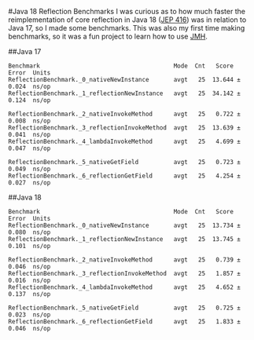#Java 18 Reflection Benchmarks
I was curious as to how much faster the reimplementation of core reflection in Java 18 
([JEP 416](https://openjdk.java.net/jeps/416)) was in relation to Java 17, so I made some benchmarks.
This was also my first time making benchmarks, so it was a fun project to learn how to use 
[JMH](https://github.com/openjdk/jmh).

##Java 17
```
Benchmark                                      Mode  Cnt   Score   Error  Units
ReflectionBenchmark._0_nativeNewInstance       avgt   25  13.644 ± 0.024  ns/op
ReflectionBenchmark._1_reflectionNewInstance   avgt   25  34.142 ± 0.124  ns/op

ReflectionBenchmark._2_nativeInvokeMethod      avgt   25   0.722 ± 0.008  ns/op
ReflectionBenchmark._3_reflectionInvokeMethod  avgt   25  13.639 ± 0.041  ns/op
ReflectionBenchmark._4_lambdaInvokeMethod      avgt   25   4.699 ± 0.047  ns/op

ReflectionBenchmark._5_nativeGetField          avgt   25   0.723 ± 0.049  ns/op
ReflectionBenchmark._6_reflectionGetField      avgt   25   4.254 ± 0.027  ns/op
```

##Java 18
```
Benchmark                                      Mode  Cnt   Score   Error  Units
ReflectionBenchmark._0_nativeNewInstance       avgt   25  13.734 ± 0.080  ns/op
ReflectionBenchmark._1_reflectionNewInstance   avgt   25  13.745 ± 0.101  ns/op

ReflectionBenchmark._2_nativeInvokeMethod      avgt   25   0.739 ± 0.046  ns/op
ReflectionBenchmark._3_reflectionInvokeMethod  avgt   25   1.857 ± 0.016  ns/op
ReflectionBenchmark._4_lambdaInvokeMethod      avgt   25   4.652 ± 0.137  ns/op

ReflectionBenchmark._5_nativeGetField          avgt   25   0.725 ± 0.023  ns/op
ReflectionBenchmark._6_reflectionGetField      avgt   25   1.833 ± 0.046  ns/op
```
